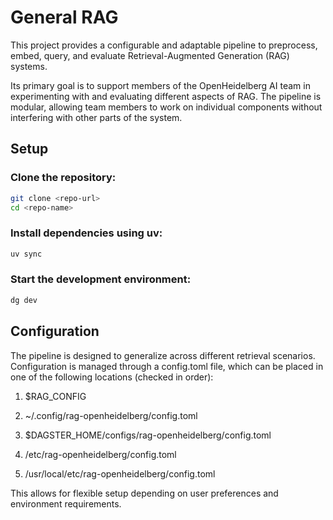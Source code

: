 # General RAG
This project provides a configurable and adaptable pipeline to preprocess, embed, query, and evaluate Retrieval-Augmented Generation (RAG) systems.

Its primary goal is to support members of the OpenHeidelberg AI team in experimenting with and evaluating different aspects of RAG. The pipeline is modular, allowing team members to work on individual components without interfering with other parts of the system.

## Setup

### Clone the repository:

```bash
git clone <repo-url>
cd <repo-name>
```

### Install dependencies using uv:

```bash
uv sync
```

### Start the development environment:

```bash
dg dev
```

## Configuration
The pipeline is designed to generalize across different retrieval scenarios. Configuration is managed through a config.toml file, which can be placed in one of the following locations (checked in order):

1. $RAG_CONFIG

2. ~/.config/rag-openheidelberg/config.toml

3. $DAGSTER_HOME/configs/rag-openheidelberg/config.toml

4. /etc/rag-openheidelberg/config.toml

5. /usr/local/etc/rag-openheidelberg/config.toml

This allows for flexible setup depending on user preferences and environment requirements.